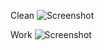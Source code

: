 Clean
![Screenshot](https://github.com/localizator/dotfiles/raw/master/screenshot.png "screenshot")

Work
![Screenshot](https://github.com/localizator/dotfiles/raw/master/screenshot2.png "screenshot")